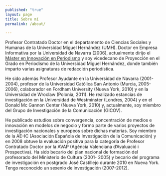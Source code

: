 ```yaml
---
published: "true"
layout: page
title: Sobre mí
permalink: /about/

---
```

Profesor Contratado Doctor en el departamento de Ciencias Sociales y Humanas de la Universidad Miguel Hernández (UMH). Doctor en Empresa Informativa por la Universidad de Navarra (2006), actualmente dirijo el [Máster en Innovación en Periodismo](http://mip.umh.es/) y soy vicedecano de Proyección en el Grado en Periodismo de la Universidad Miguel Hernández, donde también imparto varias asignaturas de redacción periodística.

He sido además Profesor Ayudante en la Universidad de Navarra (2001-2004), profesor de la Universidad Católica San Antonio (Murcia, 2005-2006), colaborador en Fordham University (Nueva York, 2010) y en la Universidad de Wroclaw (Polonia, 2011). He realizado estancias de investigación en la Universidad de Westminster (Londres, 2004) y en el Donald Mc Gannon Center (Nueva York, 2010) y, actualmente, soy miembro del Grupo de Investigación de la Comunicación (GICOV). 

He publicado estudios sobre convergencia, concentración de medios e innovación en modelos de negocio y formo parte de varios proyectos de investigación nacionales y europeos sobre dichas materias. Soy miembro de la AE-IC (Asociación Española de Investigación de la Comunicación) y en 2008 obtuve la evaluación positiva para la categoría de Profesor Contratado Doctor por la AVAP (Agència Valenciana d’Avaluació i Prospectiva). Ha sido becario del plan nacional de formación del profesorado del Ministerio de Cultura (2001- 2005) y becario del programa de investigación en postgrado José Castillejo durante 2010 en Nueva York. Tengo reconocido un sexenio de investigación (2007-2012).